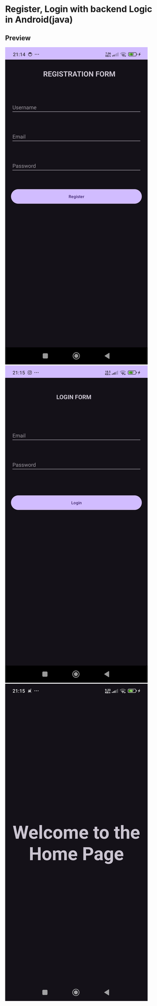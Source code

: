 # Register, Login with backend Logic in Android(java)


## Preview

![Register Screen](images/register.jpg)
![Login Screen](images/login.jpg)
![Home Screen](images/home.jpg)
